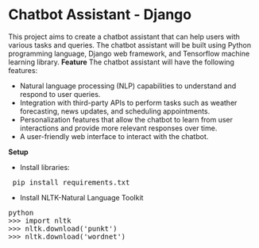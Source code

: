 # Chatbot Assistant - Django
This project aims to create a chatbot assistant that can help users with various tasks and queries. The chatbot assistant will be built using Python programming language, Django web framework, and Tensorflow machine learning library.
**Feature**
The chatbot assistant will have the following features:
+ Natural language processing (NLP) capabilities to understand and respond to user queries.
+ Integration with third-party APIs to perform tasks such as weather forecasting, news updates, and scheduling appointments.
+ Personalization features that allow the chatbot to learn from user interactions and provide more relevant responses over time.
+ A user-friendly web interface to interact with the chatbot.

**Setup**

+ Install libraries:
<pre> pip install requirements.txt </pre>

+ Install NLTK-Natural Language Toolkit
<pre>python
>>> import nltk
>>> nltk.download('punkt') 
>>> nltk.download('wordnet')
</pre>
